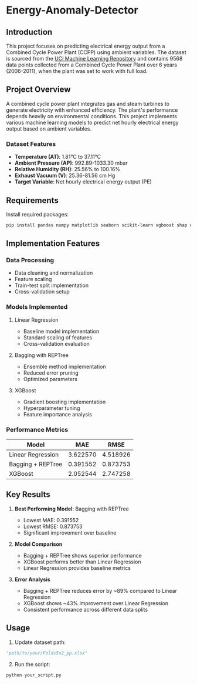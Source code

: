 ﻿# Energy-Anomaly-Detector

## Introduction
This project focuses on predicting electrical energy output from a Combined Cycle Power Plant (CCPP) using ambient variables. The dataset is sourced from the [UCI Machine Learning Repository](https://archive.ics.uci.edu/dataset/294/combined+cycle+power+plant) and contains 9568 data points collected from a Combined Cycle Power Plant over 6 years (2006-2011), when the plant was set to work with full load.

## Project Overview
A combined cycle power plant integrates gas and steam turbines to generate electricity with enhanced efficiency. The plant's performance depends heavily on environmental conditions. This project implements various machine learning models to predict net hourly electrical energy output based on ambient variables.

### Dataset Features
- **Temperature (AT)**: 1.81°C to 37.11°C
- **Ambient Pressure (AP)**: 992.89-1033.30 mbar
- **Relative Humidity (RH)**: 25.56% to 100.16%
- **Exhaust Vacuum (V)**: 25.36-81.56 cm Hg
- **Target Variable**: Net hourly electrical energy output (PE)

## Requirements


Install required packages:
```bash
pip install pandas numpy matplotlib seaborn scikit-learn xgboost shap openpyxl
```

## Implementation Features

### Data Processing
- Data cleaning and normalization
- Feature scaling
- Train-test split implementation
- Cross-validation setup

### Models Implemented
1. Linear Regression
   - Baseline model implementation
   - Standard scaling of features
   - Cross-validation evaluation

2. Bagging with REPTree
   - Ensemble method implementation
   - Reduced error pruning
   - Optimized parameters

3. XGBoost
   - Gradient boosting implementation
   - Hyperparameter tuning
   - Feature importance analysis

### Performance Metrics
| Model                | MAE      | RMSE     |
|---------------------|----------|----------|
| Linear Regression   | 3.622570 | 4.518926 |
| Bagging + REPTree   | 0.391552 | 0.873753 |
| XGBoost             | 2.052544 | 2.747258 |

## Key Results
1. **Best Performing Model**: Bagging with REPTree
   - Lowest MAE: 0.391552
   - Lowest RMSE: 0.873753
   - Significant improvement over baseline

2. **Model Comparison**
   - Bagging + REPTree shows superior performance
   - XGBoost performs better than Linear Regression
   - Linear Regression provides baseline metrics

3. **Error Analysis**
   - Bagging + REPTree reduces error by ~89% compared to Linear Regression
   - XGBoost shows ~43% improvement over Linear Regression
   - Consistent performance across different data splits

## Usage

1. Update dataset path:
```python
"path/to/your/Folds5x2_pp.xlsx"
```

2. Run the script:
```bash
python your_script.py
```
